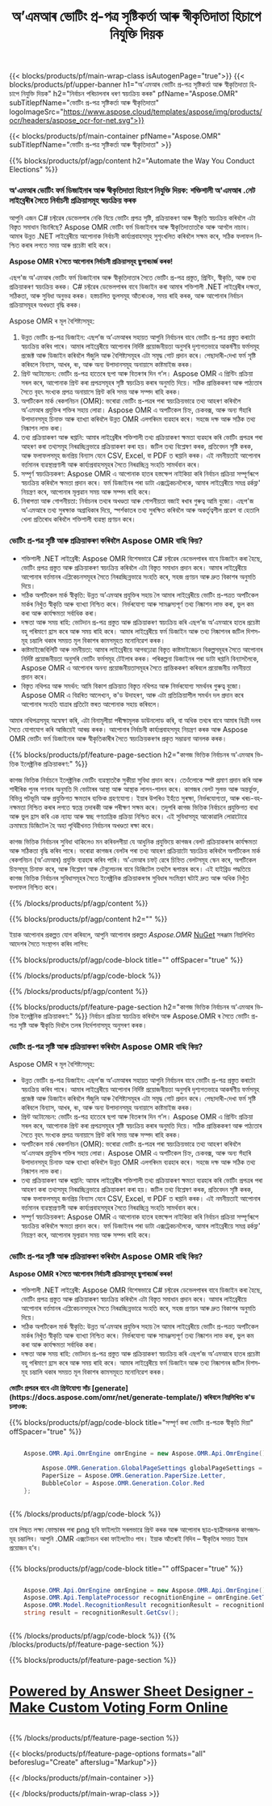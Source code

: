 ﻿---
title: অ’এমআৰ ভোটিং প্ৰ-পত্ৰ সৃষ্টিকৰ্তা আৰু স্বীকৃতিদাতা হিচাপে নিযুক্তি দিয়ক
weight: 3920
url: /as/voting/form/
lang: as
langdirlevel: 2
locales: as,he,or,pa,ru,uk,ar,fa,bg,cs,da,de,es,el,hu,hr,fr,nl,id,it,lt,lv,mk,pl,pt,ro,sk,sl,sv,sr,vi,th,tr,ko,ja,bn,gu,hi,kn,mr,ne,ta,te,ur,sd
description: এছপ'জ অ'এমআৰ ভোটিং ফৰ্ম ডিজাইনাৰ আৰু স্বীকৃতিদাতাৰ সৈতে ভোটিং প্ৰ-পত্ৰ প্ৰস্তুত, প্ৰিন্টিং, স্বীকৃতি, আৰু তথ্য প্ৰক্ৰিয়াকৰণ স্বয়ংক্ৰিয় কৰক। আমাৰ শক্তিশালীসকলৰ দক্ষতা, সঠিকতা আৰু সুবিধাৰ অভিজ্ঞতা লাভ কৰক
---

{{< blocks/products/pf/main-wrap-class isAutogenPage="true">}}
{{< blocks/products/pf/upper-banner h1="অ’এমআৰ ভোটিং প্ৰ-পত্ৰ সৃষ্টিকৰ্তা আৰু স্বীকৃতিদাতা হিচাপে নিযুক্তি দিয়ক" h2="নিৰ্বাচন পৰিচালনাৰ ধৰণ স্বয়ংক্ৰিয় কৰক" pfName="Aspose.OMR" subTitlepfName="ভোটিং প্ৰ-পত্ৰ সৃষ্টিকৰ্তা আৰু স্বীকৃতিদাতা" logoImageSrc="https://www.aspose.cloud/templates/aspose/img/products/ocr/headers/aspose_ocr-for-net.svg">}}

{{< blocks/products/pf/main-container pfName="Aspose.OMR" subTitlepfName="ভোটিং প্ৰ-পত্ৰ সৃষ্টিকৰ্তা আৰু স্বীকৃতিদাতা" >}}


{{% blocks/products/pf/agp/content h2="Automate the Way You Conduct Elections" %}}

<h3>অ'এমআৰ ভোটিং ফৰ্ম ডিজাইনাৰ আৰু স্বীকৃতিদাতা হিচাপে নিযুক্তি দিয়ক: শক্তিশালী অ'এমআৰ .নেট লাইব্ৰেৰীৰ সৈতে নিৰ্বাচনী প্ৰক্ৰিয়াসমূহ স্বয়ংক্ৰিয় কৰক</h3>

<p>আপুনি এজন C# চফ্টৱেৰ ডেভেলপাৰ নেকি যিয়ে ভোটিং প্ৰপত্ৰ সৃষ্টি, প্ৰক্ৰিয়াকৰণ আৰু স্বীকৃতি স্বয়ংক্ৰিয় কৰিবলৈ এটা বিস্তৃত সমাধান বিচাৰিছে? Aspose OMR ভোটিং ফৰ্ম ডিজাইনাৰ আৰু স্বীকৃতিদাতাতকৈ আৰু আগলৈ নাচাব। আমাৰ উন্নত .NET লাইব্ৰেৰীয়ে আপোনাক নিৰ্বাচনী কাৰ্য্যপ্ৰবাহসমূহ সুশৃংখলিত কৰিবলৈ সক্ষম কৰে, সঠিক ফলাফল নিশ্চিত কৰাৰ লগতে সময় আৰু প্ৰচেষ্টা ৰাহি কৰে।</p>

<p><b>Aspose OMR ৰ সৈতে আপোনাৰ নিৰ্বাচনী প্ৰক্ৰিয়াসমূহ ছুপাৰচাৰ্জ কৰক!</b></p>

<p>এছপ'জ অ'এমআৰ ভোটিং ফৰ্ম ডিজাইনাৰ আৰু স্বীকৃতিদাতাৰ সৈতে ভোটিং প্ৰ-পত্ৰ প্ৰস্তুত, প্ৰিন্টিং, স্বীকৃতি, আৰু তথ্য প্ৰক্ৰিয়াকৰণ স্বয়ংক্ৰিয় কৰক। C# চফ্টৱেৰ ডেভেলপাৰৰ বাবে ডিজাইন কৰা আমাৰ শক্তিশালী .NET লাইব্ৰেৰীৰ দক্ষতা, সঠিকতা, আৰু সুবিধা অনুভৱ কৰক। হস্তচালিত ভুলসমূহ আঁতৰাওক, সময় ৰাহি কৰক, আৰু আপোনাৰ নিৰ্বাচন প্ৰক্ৰিয়াসমূহৰ অখণ্ডতা বৃদ্ধি কৰক।</p>

<p>Aspose OMR ৰ মূল বৈশিষ্ট্যসমূহ:</p>

<ol>
	<li>উন্নত ভোটিং প্ৰ-পত্ৰ ডিজাইন: এছপ’জ অ’এমআৰৰ সহায়ত আপুনি নিৰ্বাচনৰ বাবে ভোটিং প্ৰ-পত্ৰ প্ৰস্তুত কৰাটো স্বয়ংক্ৰিয় কৰিব পাৰে। আমাৰ লাইব্ৰেৰীয়ে আপোনাৰ নিৰ্দিষ্ট প্ৰয়োজনীয়তা অনুসৰি দৃশ্যগতভাৱে আকৰ্ষণীয় ফৰ্মসমূহ প্ৰজেক্ট আৰু ডিজাইন কৰিবলৈ সঁজুলি আৰু বৈশিষ্ট্যসমূহৰ এটা সমৃদ্ধ গোট প্ৰদান কৰে। পেছাদাৰী-দেখা ফৰ্ম সৃষ্টি কৰিবলে বিন্যাস, আখৰ, ৰং, আৰু অন্য উপাদানসমূহ অনায়াসে কাষ্টমাইজ কৰক।</li>
	<li>প্ৰিন্ট অটোমেচন: ভোটিং প্ৰ-পত্ৰ হাতেৰে ছপা আৰু বিতৰণৰ দিন গ’ল। Aspose OMR এ প্ৰিন্টিং প্ৰক্ৰিয়া সৰল কৰে, আপোনাক প্ৰিন্ট কৰা প্ৰপত্ৰসমূহৰ সৃষ্টি স্বয়ংক্ৰিয় কৰাৰ অনুমতি দিয়ে। সঠিক প্ৰান্তিককৰণ আৰু পাঠ্যতাৰ সৈতে বৃহৎ সংখ্যক প্ৰপত্ৰ অনায়াসে প্ৰিন্ট কৰি সময় আৰু সম্পদ ৰাহি কৰক।</li>
	<li>অপটিকেল মাৰ্ক ৰেকগনিচন (OMR): ভৰোৱা ভোটিং প্ৰ-পত্ৰৰ পৰা স্বয়ংক্ৰিয়ভাৱে তথ্য আহৰণ কৰিবলৈ অ’এমআৰ প্ৰযুক্তিৰ শক্তিৰ সহায় লোৱা। Aspose OMR এ অপটিকেল চিহ্ন, চেকবক্স, আৰু অন্য সঁহাৰি উপাদানসমূহ চিনাক্ত আৰু ব্যাখ্যা কৰিবলৈ উন্নত OMR এলগৰিদম ব্যৱহাৰ কৰে। সহজে দক্ষ আৰু সঠিক তথ্য নিষ্কাশন লাভ কৰা।</li>
	<li>তথ্য প্ৰক্ৰিয়াকৰণ আৰু ৰপ্তানি: আমাৰ লাইব্ৰেৰীৰ শক্তিশালী তথ্য প্ৰক্ৰিয়াকৰণ ক্ষমতা ব্যৱহাৰ কৰি ভোটিং প্ৰপত্ৰৰ পৰা আহৰণ কৰা তথ্যসমূহ নিৰৱচ্ছিন্নভাৱে প্ৰক্ৰিয়াকৰণ কৰা হয়। জটিল তথ্য বিশ্লেষণ কৰক, প্ৰতিবেদন সৃষ্টি কৰক, আৰু ফলাফলসমূহ জনপ্ৰিয় বিন্যাস যেনে CSV, Excel, বা PDF ত ৰপ্তানি কৰক। এই নমনীয়তাই আপোনাৰ বৰ্ত্তমানৰ ব্যৱস্থাপ্ৰণালী আৰু কাৰ্য্যপ্ৰবাহসমূহৰ সৈতে নিৰৱচ্ছিন্ন সংহতি সামৰ্থবান কৰে।</li>
	<li>সম্পূৰ্ণ স্বয়ংক্ৰিয়কৰণ: Aspose OMR এ আপোনাক হাতৰ হস্তক্ষেপ নাইকিয়া কৰি নিৰ্বাচন প্ৰক্ৰিয়া সম্পূৰ্ণৰূপে স্বয়ংক্ৰিয় কৰিবলৈ ক্ষমতা প্ৰদান কৰে। ফৰ্ম ডিজাইনৰ পৰা ডাটা এক্সট্ৰেকচনলৈকে, আমাৰ লাইব্ৰেৰীয়ে সমগ্ৰ ৱৰ্কফ্ল' নিয়ন্ত্ৰণ কৰে, আপোনাৰ মূল্যৱান সময় আৰু সম্পদ ৰাহি কৰে।</li>
    <li>নিৰাপত্তা আৰু গোপনীয়তা: নিৰ্বাচনৰ তথ্যৰ অখণ্ডতা আৰু গোপনীয়তা বজাই ৰখাৰ গুৰুত্ব আমি বুজো। এছপ'জ অ'এমআৰে তথ্য সুৰক্ষাক অগ্ৰাধিকাৰ দিয়ে, স্পৰ্শকাতৰ তথ্য সুৰক্ষিত কৰিবলৈ আৰু অকৰ্তৃত্বশীল প্ৰৱেশ বা হেতালি খেলা প্ৰতিৰোধ কৰিবলৈ শক্তিশালী ব্যৱস্থা প্ৰণয়ন কৰে।</li>
</ol>

<h3>ভোটিং প্ৰ-পত্ৰ সৃষ্টি আৰু প্ৰক্ৰিয়াকৰণ কৰিবলৈ Aspose OMR বাছি কিয়?</h3>

<ul>
	<li>শক্তিশালী .NET লাইব্ৰেৰী: Aspose OMR বিশেষভাৱে C# চফ্টৱেৰ ডেভেলপাৰৰ বাবে ডিজাইন কৰা হৈছে, ভোটিং প্ৰপত্ৰ প্ৰস্তুত আৰু প্ৰক্ৰিয়াকৰণ স্বয়ংক্ৰিয় কৰিবলৈ এটা বিস্তৃত সমাধান প্ৰদান কৰে। আমাৰ লাইব্ৰেৰীয়ে আপোনাৰ বৰ্ত্তমানৰ এপ্লিকেচনসমূহৰ সৈতে নিৰৱচ্ছিন্নভাৱে সংহতি কৰে, সহজ প্ৰণয়ন আৰু দ্ৰুত বিকাশৰ অনুমতি দিয়ে।</li>
	<li>সঠিক অপটিকেল মাৰ্ক স্বীকৃতি: উন্নত অ’এমআৰ প্ৰযুক্তিৰ সহায় লৈ আমাৰ লাইব্ৰেৰীয়ে ভোটিং প্ৰ-পত্ৰত অপটিকেল মাৰ্কৰ নিখুঁত স্বীকৃতি আৰু ব্যাখ্যা নিশ্চিত কৰে। নিৰ্ভৰযোগ্য আৰু সামঞ্জস্যপূৰ্ণ তথ্য নিষ্কাশন লাভ কৰা, ভুল কম কৰা আৰু কাৰ্যক্ষমতা সৰ্বাধিক কৰা।</li>
	<li>দক্ষতা আৰু সময় ৰাহি: ভোটদান প্ৰ-পত্ৰ প্ৰস্তুত আৰু প্ৰক্ৰিয়াকৰণ স্বয়ংক্ৰিয় কৰি এছপ’জ অ’এমআৰে হাতৰ প্ৰচেষ্টা বহু পৰিমাণে হ্ৰাস কৰে আৰু সময় ৰাহি কৰে। আমাৰ লাইব্ৰেৰীয়ে ফৰ্ম ডিজাইন আৰু তথ্য নিষ্কাশনৰ জটিল দিশসমূহ চম্ভালি থকাৰ সময়ত মূল বিকাশৰ কামসমূহত মনোনিৱেশ কৰক।</li>
	<li>কাষ্টমাইজেবিলিটি আৰু নমনীয়তা: আমাৰ লাইব্ৰেৰীয়ে আগবঢ়োৱা বিস্তৃত কাষ্টমাইজেচন বিকল্পসমূহৰ সৈতে আপোনাৰ নিৰ্দিষ্ট প্ৰয়োজনীয়তা অনুসৰি ভোটিং ফৰ্মসমূহ টেইলাৰ কৰক। পৰিকল্পনা ডিজাইনৰ পৰা ডাটা ৰপ্তানি বিন্যাসলৈকে, Aspose OMR এ আপোনাৰ অনন্য প্ৰয়োজনীয়তাসমূহৰ সৈতে প্ৰান্তিককৰণ কৰিবলে প্ৰয়োজনীয় নমনীয়তা প্ৰদান কৰে।</li>
	<li>বিস্তৃত নথিপত্ৰ আৰু সমৰ্থন: আমি বিকাশ প্ৰক্ৰিয়াত বিস্তৃত নথিপত্ৰ আৰু নিৰ্ভৰযোগ্য সমৰ্থনৰ গুৰুত্ব বুজো। Aspose OMR এ বিৱৰিত আলেখ্যন, ক'ড উদাহৰণ, আৰু এটা প্ৰতিক্ৰিয়াশীল সমৰ্থন দল প্ৰদান কৰে আপোনাৰ সংহতি যাত্ৰাৰ প্ৰতিটো স্তৰত আপোনাক সহায় কৰিবলে।</li>
</ul>

<p>আমাৰ নথিপত্ৰসমূহ অন্বেষণ কৰি, এটা বিনামূলীয়া পৰীক্ষামূলক ডাউনলোড কৰি, বা অধিক তথ্যৰ বাবে আমাৰ বিক্ৰী দলৰ সৈতে যোগাযোগ কৰি আজিয়েই আৰম্ভ কৰক। আপোনাৰ নিৰ্বাচনী কাৰ্য্যপ্ৰবাহসমূহ নিয়ন্ত্ৰণ কৰক আৰু Aspose OMR ভোটিং ফৰ্ম ডিজাইনাৰ আৰু স্বীকৃতিকাৰীৰ সৈতে স্বয়ংক্ৰিয়কৰণৰ প্ৰকৃত সম্ভাৱনা আনলক কৰক।</p> 

{{% blocks/products/pf/feature-page-section  h2="কাগজ ভিত্তিক নিৰ্বাচনৰ অ'এমআৰ ভিত্তিক ইলেক্ট্ৰনিক প্ৰক্ৰিয়াকৰণ:" %}}

<p>কাগজ ভিত্তিক নিৰ্বাচনে ইলেক্ট্ৰনিক ভোটিং ব্যৱস্থাতকৈ সুকীয়া সুবিধা প্ৰদান কৰে। তেওঁলোকে স্পষ্ট প্ৰমাণ প্ৰদান কৰি আৰু শাৰীৰিক পুনৰ গণনাৰ অনুমতি দি ভোটাৰৰ আস্থা আৰু আস্থাক লালন-পালন কৰে। কাগজৰ বেলট সুলভ আৰু অন্তৰ্ভুক্ত, বিভিন্ন পটভূমি আৰু প্ৰযুক্তিগত ক্ষমতাৰ ব্যক্তিক গ্ৰহণযোগ্য। ইয়াৰ উপৰিও ইহঁতে সুৰক্ষা, নিৰ্ভৰযোগ্যতা, আৰু খৰচ-বহনক্ষমতা নিশ্চিত কৰাৰ লগতে স্বতন্ত্ৰ তদাৰকী আৰু পৰীক্ষণ সক্ষম কৰে। তদুপৰি কাগজ ভিত্তিক নিৰ্বাচনে প্ৰযুক্তিগত বাধা আৰু ভুল হ্ৰাস কৰি এক ন্যায্য আৰু স্বচ্ছ গণতান্ত্ৰিক প্ৰক্ৰিয়া নিশ্চিত কৰে। এই সুবিধাসমূহ আকোৱালি লোৱাটোৱে ক্ৰমান্বয়ে ডিজিটেল হৈ অহা পৃথিৱীখনত নিৰ্বাচনৰ অখণ্ডতা ৰক্ষা কৰে।</p> 
<p>কাগজ ভিত্তিক নিৰ্বাচনৰ সুবিধা থাকিলেও মন কৰিবলগীয়া যে আধুনিক প্ৰযুক্তিয়ে কাগজৰ বেলট প্ৰক্ৰিয়াকৰণৰ কাৰ্যক্ষমতা আৰু সঠিকতা বৃদ্ধি কৰিব পাৰে। ভৰোৱা কাগজৰ বেলটৰ পৰা তথ্য আহৰণ প্ৰক্ৰিয়াটো স্বয়ংক্ৰিয় কৰিবলৈ অপটিকেল মাৰ্ক ৰেকগনিচন (অ’এমআৰ) প্ৰযুক্তি ব্যৱহাৰ কৰিব পাৰি। অ'এমআৰ চফট্ ৱেৰে চিহ্নিত বেলটসমূহ স্কেন কৰে, অপটিকেল চিহ্নসমূহ চিনাক্ত কৰে, আৰু বিশ্লেষণ আৰু টেবুলেচনৰ বাবে ডিজিটেল তথ্যলৈ ৰূপান্তৰ কৰে। এই হাইব্ৰিড পদ্ধতিয়ে কাগজ ভিত্তিক নিৰ্বাচনৰ সুবিধাসমূহৰ সৈতে ইলেক্ট্ৰনিক প্ৰক্ৰিয়াকৰণৰ সুবিধাৰ সংমিশ্ৰণ ঘটাই দ্ৰুত আৰু অধিক নিখুঁত ফলাফল নিশ্চিত কৰে।</p> 

{{% /blocks/products/pf/agp/content %}}





{{% blocks/products/pf/agp/content h2="" %}}

ইয়াক আপোনাৰ প্ৰকল্পত যোগ কৰিবলে, আপুনি আপোনাৰ প্ৰকল্পত *Aspose.OMR* [NuGet](https://www.nuget.org/packages/aspose.omr) সৰঞ্জাম নিম্নলিখিত আদেশৰ সৈতে সংস্থাপন কৰিব লাগিব:

{{% blocks/products/pf/agp/code-block title="" offSpacer="true" %}}



{{% /blocks/products/pf/agp/code-block %}}

{{% /blocks/products/pf/agp/content %}}




{{% blocks/products/pf/feature-page-section  h2="কাগজ ভিত্তিক নিৰ্বাচনৰ অ'এমআৰ ভিত্তিক ইলেক্ট্ৰনিক প্ৰক্ৰিয়াকৰণ:" %}}
নিৰ্বাচন প্ৰক্ৰিয়া স্বয়ংক্ৰিয় কৰিবলৈ আৰু Aspose.OMR ৰ সৈতে ভোটিং প্ৰ-পত্ৰ সৃষ্টি আৰু স্বীকৃতি দিবলৈ তলৰ নিৰ্দেশনাসমূহ অনুসৰণ কৰক।

<h3>ভোটিং প্ৰ-পত্ৰ সৃষ্টি আৰু প্ৰক্ৰিয়াকৰণ কৰিবলৈ Aspose OMR বাছি কিয়?</h3>

<p>Aspose OMR ৰ মূল বৈশিষ্ট্যসমূহ:</p>
<ul>
	<li>উন্নত ভোটিং প্ৰ-পত্ৰ ডিজাইন: এছপ’জ অ’এমআৰৰ সহায়ত আপুনি নিৰ্বাচনৰ বাবে ভোটিং প্ৰ-পত্ৰ প্ৰস্তুত কৰাটো স্বয়ংক্ৰিয় কৰিব পাৰে। আমাৰ লাইব্ৰেৰীয়ে আপোনাৰ নিৰ্দিষ্ট প্ৰয়োজনীয়তা অনুসৰি দৃশ্যগতভাৱে আকৰ্ষণীয় ফৰ্মসমূহ প্ৰজেক্ট আৰু ডিজাইন কৰিবলৈ সঁজুলি আৰু বৈশিষ্ট্যসমূহৰ এটা সমৃদ্ধ গোট প্ৰদান কৰে। পেছাদাৰী-দেখা ফৰ্ম সৃষ্টি কৰিবলে বিন্যাস, আখৰ, ৰং, আৰু অন্য উপাদানসমূহ অনায়াসে কাষ্টমাইজ কৰক।</li>
	<li>প্ৰিন্ট অটোমেচন: ভোটিং প্ৰ-পত্ৰ হাতেৰে ছপা আৰু বিতৰণৰ দিন গ’ল। Aspose OMR এ প্ৰিন্টিং প্ৰক্ৰিয়া সৰল কৰে, আপোনাক প্ৰিন্ট কৰা প্ৰপত্ৰসমূহৰ সৃষ্টি স্বয়ংক্ৰিয় কৰাৰ অনুমতি দিয়ে। সঠিক প্ৰান্তিককৰণ আৰু পাঠ্যতাৰ সৈতে বৃহৎ সংখ্যক প্ৰপত্ৰ অনায়াসে প্ৰিন্ট কৰি সময় আৰু সম্পদ ৰাহি কৰক।</li>
	<li>অপটিকেল মাৰ্ক ৰেকগনিচন (OMR): ভৰোৱা ভোটিং প্ৰ-পত্ৰৰ পৰা স্বয়ংক্ৰিয়ভাৱে তথ্য আহৰণ কৰিবলৈ অ’এমআৰ প্ৰযুক্তিৰ শক্তিৰ সহায় লোৱা। Aspose OMR এ অপটিকেল চিহ্ন, চেকবক্স, আৰু অন্য সঁহাৰি উপাদানসমূহ চিনাক্ত আৰু ব্যাখ্যা কৰিবলৈ উন্নত OMR এলগৰিদম ব্যৱহাৰ কৰে। সহজে দক্ষ আৰু সঠিক তথ্য নিষ্কাশন লাভ কৰা।</li>
	<li>তথ্য প্ৰক্ৰিয়াকৰণ আৰু ৰপ্তানি: আমাৰ লাইব্ৰেৰীৰ শক্তিশালী তথ্য প্ৰক্ৰিয়াকৰণ ক্ষমতা ব্যৱহাৰ কৰি ভোটিং প্ৰপত্ৰৰ পৰা আহৰণ কৰা তথ্যসমূহ নিৰৱচ্ছিন্নভাৱে প্ৰক্ৰিয়াকৰণ কৰা হয়। জটিল তথ্য বিশ্লেষণ কৰক, প্ৰতিবেদন সৃষ্টি কৰক, আৰু ফলাফলসমূহ জনপ্ৰিয় বিন্যাস যেনে CSV, Excel, বা PDF ত ৰপ্তানি কৰক। এই নমনীয়তাই আপোনাৰ বৰ্ত্তমানৰ ব্যৱস্থাপ্ৰণালী আৰু কাৰ্য্যপ্ৰবাহসমূহৰ সৈতে নিৰৱচ্ছিন্ন সংহতি সামৰ্থবান কৰে।</li>
	<li>সম্পূৰ্ণ স্বয়ংক্ৰিয়কৰণ: Aspose OMR এ আপোনাক হাতৰ হস্তক্ষেপ নাইকিয়া কৰি নিৰ্বাচন প্ৰক্ৰিয়া সম্পূৰ্ণৰূপে স্বয়ংক্ৰিয় কৰিবলৈ ক্ষমতা প্ৰদান কৰে। ফৰ্ম ডিজাইনৰ পৰা ডাটা এক্সট্ৰেকচনলৈকে, আমাৰ লাইব্ৰেৰীয়ে সমগ্ৰ ৱৰ্কফ্ল' নিয়ন্ত্ৰণ কৰে, আপোনাৰ মূল্যৱান সময় আৰু সম্পদ ৰাহি কৰে।</li>
</ul>

<h3>ভোটিং প্ৰ-পত্ৰ সৃষ্টি আৰু প্ৰক্ৰিয়াকৰণ কৰিবলৈ Aspose OMR বাছি কিয়?</h3>

<p></p>

<p><b>Aspose OMR ৰ সৈতে আপোনাৰ নিৰ্বাচনী প্ৰক্ৰিয়াসমূহ ছুপাৰচাৰ্জ কৰক!</b></p>

<ul type="1">
	<li>শক্তিশালী .NET লাইব্ৰেৰী: Aspose OMR বিশেষভাৱে C# চফ্টৱেৰ ডেভেলপাৰৰ বাবে ডিজাইন কৰা হৈছে, ভোটিং প্ৰপত্ৰ প্ৰস্তুত আৰু প্ৰক্ৰিয়াকৰণ স্বয়ংক্ৰিয় কৰিবলৈ এটা বিস্তৃত সমাধান প্ৰদান কৰে। আমাৰ লাইব্ৰেৰীয়ে আপোনাৰ বৰ্ত্তমানৰ এপ্লিকেচনসমূহৰ সৈতে নিৰৱচ্ছিন্নভাৱে সংহতি কৰে, সহজ প্ৰণয়ন আৰু দ্ৰুত বিকাশৰ অনুমতি দিয়ে।</li>
	<li>সঠিক অপটিকেল মাৰ্ক স্বীকৃতি: উন্নত অ’এমআৰ প্ৰযুক্তিৰ সহায় লৈ আমাৰ লাইব্ৰেৰীয়ে ভোটিং প্ৰ-পত্ৰত অপটিকেল মাৰ্কৰ নিখুঁত স্বীকৃতি আৰু ব্যাখ্যা নিশ্চিত কৰে। নিৰ্ভৰযোগ্য আৰু সামঞ্জস্যপূৰ্ণ তথ্য নিষ্কাশন লাভ কৰা, ভুল কম কৰা আৰু কাৰ্যক্ষমতা সৰ্বাধিক কৰা।</li>
	<li>দক্ষতা আৰু সময় ৰাহি: ভোটদান প্ৰ-পত্ৰ প্ৰস্তুত আৰু প্ৰক্ৰিয়াকৰণ স্বয়ংক্ৰিয় কৰি এছপ’জ অ’এমআৰে হাতৰ প্ৰচেষ্টা বহু পৰিমাণে হ্ৰাস কৰে আৰু সময় ৰাহি কৰে। আমাৰ লাইব্ৰেৰীয়ে ফৰ্ম ডিজাইন আৰু তথ্য নিষ্কাশনৰ জটিল দিশসমূহ চম্ভালি থকাৰ সময়ত মূল বিকাশৰ কামসমূহত মনোনিৱেশ কৰক।</li>
</ul>

<p><b>ভোটিং প্ৰপত্ৰৰ বাবে এটা প্ৰিন্টযোগ্য সাঁচ [generate](https://docs.aspose.com/omr/net/generate-template/) কৰিবলে নিম্নলিখিত ক'ড চলাওক:</b></p>

{{% blocks/products/pf/agp/code-block title="সম্পূৰ্ণ কৰা ভোটিং প্ৰ-পত্ৰক স্বীকৃতি দিয়া" offSpacer="true" %}}

```cs

    Aspose.OMR.Api.OmrEngine omrEngine = new Aspose.OMR.Api.OmrEngine();

         Aspose.OMR.Generation.GlobalPageSettings globalPageSettings = new Aspose.OMR.Generation.GlobalPageSettings() {
         PaperSize = Aspose.OMR.Generation.PaperSize.Letter,
         BubbleColor = Aspose.OMR.Generation.Color.Red
    };
    
```

{{% /blocks/products/pf/agp/code-block %}}


<p>তাৰ পিছত লক্ষ্য ফোল্ডাৰৰ পৰা png ছবি ফাইলটো সৰলভাৱে প্ৰিন্ট কৰক আৰু আপোনাৰ ছাত্ৰ-ছাত্ৰীসকলক কাগজসমূহ চম্ভালিব। আপুনি .OMR এক্সটেনচন থকা ফাইলটোও পাব। ইয়াক আঁতৰাই নিদিব – স্বীকৃতিৰ সময়ত ইয়াৰ প্ৰয়োজন হ’ব।</p>

<h3></h3>

<p></p>
<p></p>

{{% blocks/products/pf/agp/code-block title="" offSpacer="true" %}}

```cs

    Aspose.OMR.Api.OmrEngine omrEngine = new Aspose.OMR.Api.OmrEngine();
    Aspose.OMR.Api.TemplateProcessor recognitionEngine = omrEngine.GetTemplateProcessor("YourVotingFormTemplate.omr");
    Aspose.OMR.Model.RecognitionResult recognitionResult = recognitionEngine.RecognizeImage("scanned-sheets/Sandeep-Vaishya.png");
    string result = recognitionResult.GetCsv();
    
```

{{% /blocks/products/pf/agp/code-block %}}
{{% /blocks/products/pf/feature-page-section %}}


<!-- Powered By - Link to OMR App pages -->
{{% blocks/products/pf/feature-page-section %}}
<a href="https://products.aspose.app/omr/answer-sheet-designer/">
    <h4 style="font-size: 20pt;">
        Powered by Answer Sheet Designer - Make Custom Voting Form Online
    </h4>
</a>
{{% /blocks/products/pf/feature-page-section %}}

{{< blocks/products/pf/feature-page-options formats="all" beforeslug="Create" afterslug="Markup">}}


{{< /blocks/products/pf/main-container >}}

{{< /blocks/products/pf/main-wrap-class >}}

